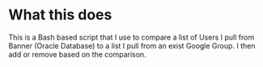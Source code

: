 

What this does
==============

This is a Bash based script that I use to 
compare a list of Users I pull from Banner (Oracle
Database) to a list I pull from an exist Google Group. I
then add or remove based on the comparison.
